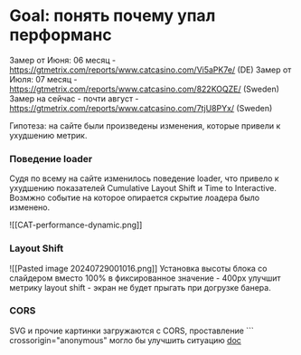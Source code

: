 # Goal: понять почему упал перформанс
Замер от Июня: 06 месяц - https://gtmetrix.com/reports/www.catcasino.com/Vi5aPK7e/ (DE)
Замер от Июля: 07 месяц - https://gtmetrix.com/reports/www.catcasino.com/822KOQZE/ (Sweden)
Замер на сейчас - почти август - https://gtmetrix.com/reports/www.catcasino.com/7tjU8PYx/ (Sweden)

Гипотеза: на сайте были произведены изменения, которые привели к ухудшению метрик.

### Поведение loader
Судя по всему на сайте изменилось поведение loader, что привело к ухудшению показателей Cumulative Layout Shift и Time to Interactive. Возмжно событие на которое опирается скрытие лоадера было изменено.


![[CAT-performance-dynamic.png]]

### Layout Shift
![[Pasted image 20240729001016.png]]
Установка высоты блока со слайдером вместо 100% в фиксированное значение - 400px улучшит метрику layout shift - экран не будет прыгать при догрузке банера.

### CORS
SVG и прочие картинки загружаются с CORS, проставление ```
crossorigin="anonymous" могло бы улучшить ситуацию
[doc](https://developer.mozilla.org/en-US/docs/Web/SVG/Attribute/crossorigin)